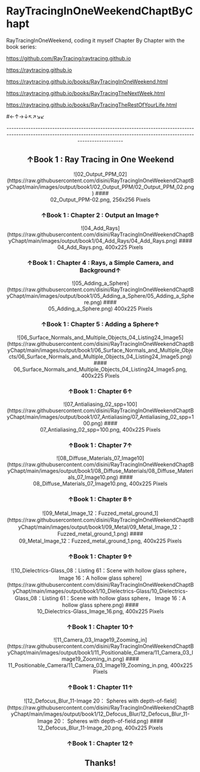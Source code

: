 # RayTracingInOneWeekendChaptByChapt



RayTracingInOneWeekend, coding it myself Chapter By Chapter
with the book series:

https://github.com/RayTracing/raytracing.github.io

https://raytracing.github.io

https://raytracing.github.io/books/RayTracingInOneWeekend.html

https://raytracing.github.io/books/RayTracingTheNextWeek.html

https://raytracing.github.io/books/RayTracingTheRestOfYourLife.html

#←↑→↓↖↗↘↙ <center>-------------------------------------------------------------------------------------------------------------------------------------------------------------------------------
## <center>↑Book 1 : Ray Tracing in One Weekend

<center>
![02_Output_PPM_02](https://raw.githubusercontent.com/disini/RayTracingInOneWeekendChaptByChapt/main/images/output/book1/02_Output_PPM/02_Output_PPM_02.png)
#### <center> 02_Output_PPM-02.png, 256x256 Pixels

<!--(<div align='center'><image src="https://github.com/disini/RayTracingInOneWeekendChaptByChapt/blob/main/1-Ray%20Tracing%20in%20One%20Weekend/images/output/book1/02_Output_PPM/02_Output_PPM_02.png></div>)-->


### <center>↑Book 1 : Chapter 2 : Output an Image↑

<center>
![04_Add_Rays](https://raw.githubusercontent.com/disini/RayTracingInOneWeekendChaptByChapt/main/images/output/book1/04_Add_Rays/04_Add_Rays.png)
#### <center>04_Add_Rays.png, 400x225 Pixels

### <center>↑Book 1 : Chapter 4 : Rays, a Simple Camera, and Background↑

<center>![05_Adding_a_Sphere](https://raw.githubusercontent.com/disini/RayTracingInOneWeekendChaptByChapt/main/images/output/book1/05_Adding_a_Sphere/05_Adding_a_Sphere.png)
#### <center>05_Adding_a_Sphere.png) 400x225 Pixels

### <center>↑Book 1 : Chapter 5 : Adding a Sphere↑
<center>![06_Surface_Normals_and_Multiple_Objects_04_Listing24_Image5](https://raw.githubusercontent.com/disini/RayTracingInOneWeekendChaptByChapt/main/images/output/book1/06_Surface_Normals_and_Multiple_Objects/06_Surface_Normals_and_Multiple_Objects_04_Listing24_Image5.png)
#### <center>06_Surface_Normals_and_Multiple_Objects_04_Listing24_Image5.png, 400x225 Pixels


### <center>↑Book 1 : Chapter 6↑
<center>![07_Antialiasing_02_spp=100](https://raw.githubusercontent.com/disini/RayTracingInOneWeekendChaptByChapt/main/images/output/book1/07_Antialiasing/07_Antialiasing_02_spp=100.png)
#### <center>07_Antialiasing_02_spp=100.png, 400x225 Pixels


### <center>↑Book 1 : Chapter 7↑


<center>![08_Diffuse_Materials_07_Image10](https://raw.githubusercontent.com/disini/RayTracingInOneWeekendChaptByChapt/main/images/output/book1/08_Diffuse_Materials/08_Diffuse_Materials_07_Image10.png)
#### <center>08_Diffuse_Materials_07_Image10.png, 400x225 Pixels

### <center>↑Book 1 : Chapter 8↑

<center>![09_Metal_Image_12：Fuzzed_metal_ground_1](https://raw.githubusercontent.com/disini/RayTracingInOneWeekendChaptByChapt/main/images/output/book1/09_Metal/09_Metal_Image_12：Fuzzed_metal_ground_1.png)
#### <center>09_Metal_Image_12：Fuzzed_metal_ground_1.png, 400x225 Pixels

### <center>↑Book 1 : Chapter 9↑

<center>![10_Dielectrics-Glass_08：Listing 61：Scene with hollow glass sphere， Image 16：A hollow glass sphere](https://raw.githubusercontent.com/disini/RayTracingInOneWeekendChaptByChapt/main/images/output/book1/10_Dielectrics-Glass/10_Dielectrics-Glass_08：Listing 61：Scene with hollow glass sphere， Image 16：A hollow glass sphere.png)
#### <center>10_Dielectrics-Glass_Image_16.png, 400x225 Pixels

### <center>↑Book 1 : Chapter 10↑

<center>![11_Camera_03_Image19_Zooming_in](https://raw.githubusercontent.com/disini/RayTracingInOneWeekendChaptByChapt/main/images/output/book1/11_Positionable_Camera/11_Camera_03_Image19_Zooming_in.png)
#### <center>11_Positionable_Camera/11_Camera_03_Image19_Zooming_in.png, 400x225 Pixels

### <center>↑Book 1 : Chapter 11↑

<center>![12_Defocus_Blur_11-Image 20： Spheres with depth-of-field](https://raw.githubusercontent.com/disini/RayTracingInOneWeekendChaptByChapt/main/images/output/book1/12_Defocus_Blur/12_Defocus_Blur_11-Image 20： Spheres with depth-of-field.png)
#### <center>12_Defocus_Blur_11-Image_20.png, 400x225 Pixels

### <center>↑Book 1 : Chapter 12↑



## <center>Thanks!


